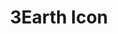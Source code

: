 ---
title: "3Earth Icon"
description: "高质量图标资源库，提供持续更新的高清图标素材，支持多种格式下载，适合设计师和开发者使用"
tags: ["图标库", "设计资源", "素材工具"]
url: "https://icon.3earth.space/"
--- 